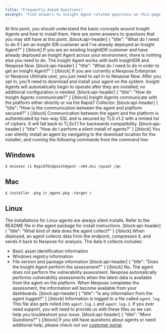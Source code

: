```yaml
---
title: "Frequently Asked Questions"
excerpt: "Find answers to Insight Agent related questions on this page."
---
```

At this point, you should understand the basic concepts around Insight Agents and how to install them.  Here are some answers to questions that you may still have at this point.
[block:api-header]
{
  "title": "What do I need to do if I am an Insight IDR customer and I've already deployed an Insight Agent?"
}
[/block]
If you are an existing InsightIDR customer and have already deployed an Insight Agent across your environment, there is nothing else you need to do. The Insight Agent works with both InsightIDR and Nexpose Now.
[block:api-header]
{
  "title": "What do I need to do in order to get an Insight Agent?"
}
[/block]
If you are currently a Nexpose Enterprise or Nexpose Ultimate user, you just need to opt in to Nexpose Now. After you opt in, you'll need to download and install your agent on the system. Insight Agents will automatically begin to operate after they are installed; no additional configuration is needed.
[block:api-header]
{
  "title": "How do Insight Agents communicate?"
}
[/block]
Insight Agents communicate with the platform either directly or via the Rapid7 Collector.
[block:api-header]
{
  "title": "How is the communication between the agent and platform secured?"
}
[/block]
Communication between the agent and the platform is authenticated by two-way SSL and is secured by TLS v1.2 with a limited list of ciphers. It will fall back to TLSv1.1 for backwards compatibility.
[block:api-header]
{
  "title": "How do I perform a silent install of agents?"
}
[/block]
You can silently install an agent by navigating to the download location for the installer, and running the following commands from the command line:

## Windows

`$ msiexec /i Rapid7EndpointAgent -x64.msi /quiet /qn`

## Mac

`$ installer -pkg ir_agent.pkg -target /`

## Linux

The installations for Linux agents are always silent installs.  Refer to the README file in the agent package for install instructions.
[block:api-header]
{
  "title": "What kind of data does the agent collect?"
}
[/block]
When deployed, an agent collects data from the endpoint, compresses it, and sends it back to Nexpose for analysis. The data it collects includes:

* Basic asset identification information
* Windows registry information
* File version and package information
[block:api-header]
{
  "title": "Does the Insight Agent perform the assessment?"
}
[/block]
No. The agent does not perform the vulnerability assessment. Nexpose automatically performs vulnerability assessments when the latest data is available from the agent on the platform. When Nexpose completes the assessment, the information will become available from your dashboards.
[block:api-header]
{
  "title": "Is any information from the agent logged?"
}
[/block]
Information is logged to a file called `agent.log`. This file also gets rolled into `agent.log.1` and `agent.log.2`. If you ever need support, you will need to provide us with these files so we can help you troubleshoot your issue.
[block:api-header]
{
  "title": "More Questions?"
}
[/block]
If you still have questions about agents or need additional help, please check out our [customer portal](https://www.rapid7.com/for-customers/).